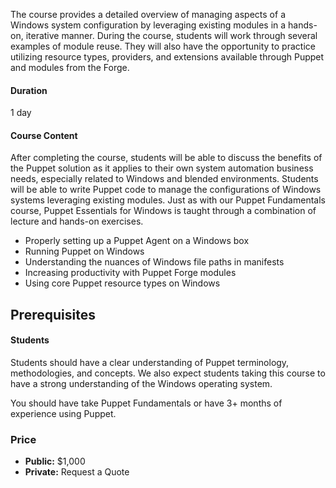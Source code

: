 The course provides a detailed overview of managing aspects of a Windows system configuration by leveraging existing modules in a hands-on, iterative manner. During the course, students will work through several examples of module reuse. They will also have the opportunity to practice utilizing resource types, providers, and extensions available through Puppet and modules from the Forge.

#### Duration
1 day

#### Course Content
After completing the course, students will be able to discuss the benefits of the Puppet solution as it applies to their own system automation business needs, especially related to Windows and blended environments. Students will be able to write Puppet code to manage the configurations of Windows systems leveraging existing modules. Just as with our Puppet Fundamentals course, Puppet Essentials for Windows is taught through a combination of lecture and hands-on exercises.

* Properly setting up a Puppet Agent on a Windows box
* Running Puppet on Windows
* Understanding the nuances of Windows file paths in manifests
* Increasing productivity with Puppet Forge modules
* Using core Puppet resource types on Windows

## Prerequisites
#### Students
Students should have a clear understanding of Puppet terminology, methodologies, and concepts. We also expect students taking this course to have a strong understanding of the Windows operating system.

You should have take Puppet Fundamentals or have 3+ months of experience using Puppet.

### Price
* **Public:** $1,000
* **Private:** Request a Quote